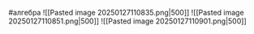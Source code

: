 #алгебра 
![[Pasted image 20250127110835.png|500]]
![[Pasted image 20250127110851.png|500]]
![[Pasted image 20250127110901.png|500]]